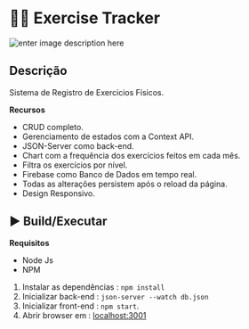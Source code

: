 # 🏋️‍♂️ Exercise Tracker
![enter image description here](https://s9.gifyu.com/images/Exercise-Tracker.gif)

## Descrição
Sistema de Registro de Exercicios Físicos. 

**Recursos**

- CRUD completo.
- Gerenciamento de estados com a Context API. 
- JSON-Server como back-end.
- Chart com a frequência dos exercícios feitos em cada mês. 
- Filtra os exercícios por nível.
- Firebase como Banco de Dados em tempo real. 
- Todas as alterações persistem após o reload da página. 
- Design Responsivo.

##  ▶️ Build/Executar
**Requisitos**
- Node Js
- NPM
1. Instalar as dependências : `npm install`
2. Inicializar back-end : `json-server --watch db.json` 
3. Inicializar front-end : `npm start`. 
4. Abrir browser em : [localhost:3001](https://localhost:3001)

